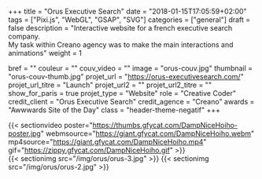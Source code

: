+++
title = "Orus Executive Search"
date = "2018-01-15T17:05:59+02:00"
tags = ["Pixi.js", "WebGL", "GSAP", "SVG"]
categories = ["general"]
draft = false
description = "Interactive website for a french executive search company. <br> My task within Creano agency was to make the main interactions and animations"
weight = 1

bref = ""
couleur = ""
couv_video = ""
image = "orus-couv.jpg"
thumbnail = "orus-couv-thumb.jpg"
projet_url = "https://orus-executivesearch.com/"
projet_url_titre = "Launch"
projet_url2 = ""
projet_url2_titre = ""
show_for_paris = true
projet_type = "Website"
role = "Creative Coder"
credit_client = "Orus Executive Search"
credit_agence = "Creano"
awards = "Awwwards Site of the Day"
class = "header-theme-negatif"
+++
 
{{< sectionvideo poster="https://thumbs.gfycat.com/DampNiceHoiho-poster.jpg" webmsource="https://giant.gfycat.com/DampNiceHoiho.webm" mp4source="https://giant.gfycat.com/DampNiceHoiho.mp4" gif="https://zippy.gfycat.com/DampNiceHoiho.gif" >}}  
{{< sectionimg src="/img/orus/orus-3.jpg" >}}
{{< sectionimg src="/img/orus/orus-2.jpg" >}}